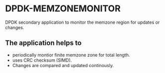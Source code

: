 # DPDK-MEMZONEMONITOR
DPDK secondary application to monitor the memzone region for updates or changes.

## The application helps to 
- periodically montior finite memzone zone for total length. 
- uses CRC checksum (SIMD). 
- Changes are compared and updated continously.
